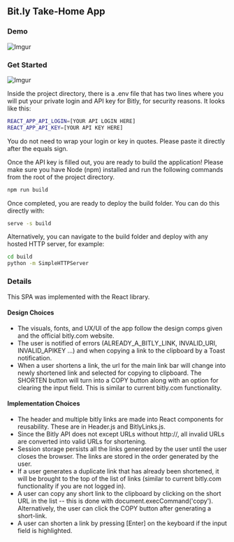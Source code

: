 ## Bit.ly Take-Home App
### Demo
![Imgur](https://i.imgur.com/OSoouMG.gif)

### Get Started

![Imgur](https://i.imgur.com/iLcl8tU.gif)

Inside the project directory, there is a .env file that has two lines where you will put your private login and API key for Bitly, for security reasons. It looks like this: 
```bash
REACT_APP_API_LOGIN=[YOUR API LOGIN HERE]
REACT_APP_API_KEY=[YOUR API KEY HERE]
```

You do not need to wrap your login or key in quotes. Please paste it directly after the equals sign.

Once the API key is filled out, you are ready to build the application! Please make sure you have Node (npm) installed and run the following commands from the root of the project directory.

```bash
npm run build
```

Once completed, you are ready to deploy the build folder. You can do this directly with:

```bash
serve -s build
```

Alternatively, you can navigate to the build folder and deploy with any hosted HTTP server, for example:
```bash
cd build
python -m SimpleHTTPServer
```

### Details

This SPA was implemented with the React library.

#### Design Choices
* The visuals, fonts, and UX/UI of the app follow the design comps given and the official bitly.com website.
* The user is notified of errors (ALREADY_A_BITLY_LINK, INVALID_URI, INVALID_APIKEY ...) and when copying a link to the clipboard by a Toast notification.
* When a user shortens a link, the url for the main link bar will change into newly shortened link and selected for copying to clipboard. The SHORTEN button will turn into a COPY button along with an option for clearing the input field. This is similar to current bitly.com functionality.

#### Implementation Choices
* The header and multiple bitly links are made into React components for reusability. These are in Header.js and BitlyLinks.js.
* Since the Bitly API does not except URLs without http://, all invalid URLs are converted into valid URLs for shortening.
* Session storage persists all the links generated by the user until the user closes the browser. The links are stored in the order generated by the user.
* If a user generates a duplicate link that has already been shortened, it will be brought to the top of the list of links (similar to current bitly.com functionality if you are not logged in).
* A user can copy any short link to the clipboard by clicking on the short URL in the list -- this is done with document.execCommand('copy'). Alternatively, the user can click the COPY button after generating a short-link.
* A user can shorten a link by pressing [Enter] on the keyboard if the input field is highlighted.
